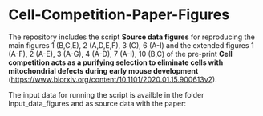 # Cell-Competition-Paper-Figures
The repository includes the script **Source data figures** for reproducing the main figures 1 (B,C,E), 2 (A,D,E,F), 3 (C), 6 (A-I) and the extended figures 1 (A-F), 2 (A-E), 3 (A-G), 4 (A-D), 7 (A-I), 10 (B,C)  of the pre-print **Cell competition acts as a purifying selection to eliminate
cells with mitochondrial defects during early mouse
development** (https://www.biorxiv.org/content/10.1101/2020.01.15.900613v2). 

The input data for running the script is availble in the folder Input_data_figures and as source data with the paper:


